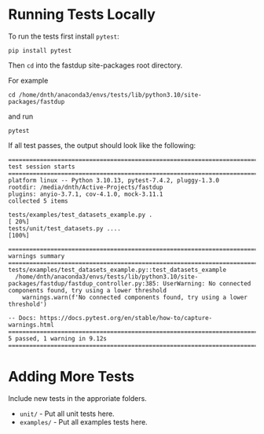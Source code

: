# Running Tests Locally

To run the tests first install `pytest`:

```
pip install pytest
```

Then `cd` into the fastdup site-packages root directory. 

For example

```
cd /home/dnth/anaconda3/envs/tests/lib/python3.10/site-packages/fastdup
```

and run

```
pytest
```

If all test passes, the output should look like the following:

```shell
========================================================================================== test session starts ===========================================================================================
platform linux -- Python 3.10.13, pytest-7.4.2, pluggy-1.3.0
rootdir: /media/dnth/Active-Projects/fastdup
plugins: anyio-3.7.1, cov-4.1.0, mock-3.11.1
collected 5 items                                                                                                                                                                                        

tests/examples/test_datasets_example.py .                                                                                                                                                          [ 20%]
tests/unit/test_datasets.py ....                                                                                                                                                                   [100%]

============================================================================================ warnings summary ============================================================================================
tests/examples/test_datasets_example.py::test_datasets_example
  /home/dnth/anaconda3/envs/tests/lib/python3.10/site-packages/fastdup/fastdup_controller.py:385: UserWarning: No connected components found, try using a lower threshold
    warnings.warn(f'No connected components found, try using a lower threshold')

-- Docs: https://docs.pytest.org/en/stable/how-to/capture-warnings.html
====================================================================================== 5 passed, 1 warning in 9.12s ======================================================================================
```

# Adding More Tests
Include new tests in the approriate folders.

+ `unit/` - Put all unit tests here. 
+ `examples/` - Put all examples tests here.